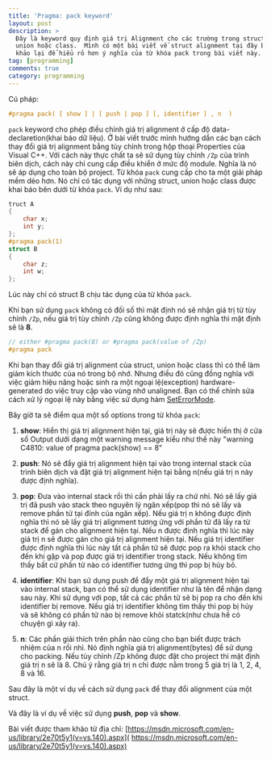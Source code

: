 ```yaml
---
title: 'Pragma: pack keyword'
layout: post
description: >
  Đây là keyword quy định giá trị Alignment cho các trường trong struct,
  union hoặc class.  Mình có một bài viết về struct alignment tại đây bạn có thể tham
  khảo lại để hiểu rỏ hơn ý nghĩa của từ khóa pack trong bài viết này.
tag: [programming]
comments: true
category: programming
---
```


Cú pháp:

```c
#pragma pack( [ show ] | [ push | pop ] [, identifier ] , n  )
```

`pack` keyword cho phép điều chỉnh giá trị alignment ở cấp độ data-declaretion(khai báo dữ liệu). Ở bài viết trước mình hướng dẩn các bạn cách thay đổi giá trị alignment bằng tùy chỉnh trong hộp thoại Properties của Visual C++. Với cách này thực chất ta sẽ sử dụng tùy chỉnh `/Zp` của trình biên dịch, cách này chỉ cung cấp điều khiển ở mức độ module. Nghĩa là nó sẽ áp dụng cho toàn bộ project. Từ khóa `pack` cung cấp cho ta một giải pháp mềm dẻo hơn. Nó chỉ có tác dụng với những struct, union hoặc class được khai báo bên dưới từ khóa `pack`. Ví dụ như sau:

```c
truct A
{
    char x;
    int y;
};
#pragma pack(1)
struct B
{
    char z;
    int w;
};
```

Lúc này chỉ có struct B chịu tác dụng của từ khóa `pack`.

Khi bạn sử dụng `pack` không có đối số thì mặt định nó sẽ nhận giá trị từ tùy chỉnh `/Zp`, nếu giá trị tùy chỉnh `/Zp` cũng không được định nghĩa thì mặt định sẽ là **8**.

```c
// either #pragma pack(8) or #pragma pack(value of /Zp)
#pragma pack
```

Khi bạn thay đổi giá trị alignment của struct, union hoặc class thì có thể làm giảm kích thước của nó trong bộ nhớ. Nhưng điều đó cũng đồng nghĩa với việc giảm hiệu năng hoặc sinh ra một ngoại lệ(exception) hardware-generated do việc truy cập vào vùng nhớ unaligned. Bạn có thể chỉnh sửa cách xử lý ngoại lệ này bằng việc sử dụng hàm [SetErrorMode](https://msdn.microsoft.com/library/windows/desktop/ms680621).

Bây giờ ta sẽ điểm qua một số options trong từ khóa `pack`:

1. **show**: Hiển thị giá trị alignment hiện tại, giá trị này sẽ được hiển thị ở cửa sổ Output dưới dạng một warning message kiểu như thế này "warning C4810: value of pragma pack(show) == 8"

1. **push**: Nó sẽ đẩy giá trị alignment hiện tại vào trong internal stack của trình biên dịch và đặt giá trị alignment hiện tại bằng n(nếu giá trị n này được định nghĩa).

1. **pop**: Đưa vào internal stack rồi thì cần phải lấy ra chứ nhỉ. Nó sẽ lấy giá trị đã push vào stack theo nguyên lý ngăn xếp(pop thì nó sẽ lấy và remove phần tử tại đỉnh của ngăn xếp). Nếu giá trị n không được định nghĩa thì nó sẽ lấy giá trị alignment tương ứng với phần tử đã lấy ra từ stack để gán cho alignment hiện tại. Nếu n được định nghĩa thì lúc này giá trị n sẽ được gán cho giá trị alignment hiện tại. Nếu giá trị identifier được định nghĩa thì lúc này tất cả phần tử sẽ được pop ra khỏi stack cho đến khi gặp và pop được giá trị identifier trong stack. Nếu không tìm thấy bất cứ phần tử nào có identifier tương ứng thì pop bị hủy bỏ.

1. **identifier**: Khi bạn sử dụng push để đẩy một giá trị alignment hiện tại vào internal stack, bạn có thể sử dụng identifier như là tên để nhận dạng sau này. Khi sử dụng với pop, tất cả các phần tử sẽ bị pop ra cho đến khi identifier bị remove. Nếu giá trị identifier không tìm thấy thì pop bị hủy và sẽ không có phần tử nào bị remove khỏi statck(như chưa hề có chuyện gì xảy ra).

1. **n**: Các phần giải thích trên phần nào cũng cho bạn biết được trách nhiệm của n rồi nhỉ. Nó định nghĩa giá trị alignment(bytes) để sử dụng cho packing. Nếu tùy chỉnh /Zp không được đặt cho project thì mặt định giá trị n sẽ là 8. Chú ý rằng giá trị n chỉ được nằm trong 5 giá trị là 1, 2, 4, 8 và 16.

Sau đây là một ví dụ về cách sử dụng `pack` để thay đổi alignment của một struct.

<div data-gist-id="d0c85123adae3f0d5c81cd7c7f15ffab"></div>

Và đây là ví dụ về việc sử dụng **push**, **pop** và **show**.

<div data-gist-id="7ebb390fec622279e38ac03bbeab3c6b"></div>

Bài viết được tham khảo từ địa chỉ: [https://msdn.microsoft.com/en-us/library/2e70t5y1(v=vs.140).aspx]( https://msdn.microsoft.com/en-us/library/2e70t5y1(v=vs.140).aspx)
